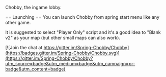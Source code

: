 Chobby, the ingame lobby.

== Launching ==
You can launch Chobby from spring start menu like any other game. 

It is suggested to select "Player Only" script and it's a good idea to "Blank v2" as your map (but other small maps can also work).


[![Join the chat at https://gitter.im/Spring-Chobby/Chobby](https://badges.gitter.im/Spring-Chobby/Chobby.svg)](https://gitter.im/Spring-Chobby/Chobby?utm_source=badge&utm_medium=badge&utm_campaign=pr-badge&utm_content=badge)
